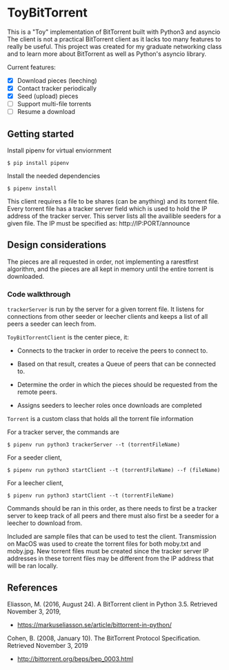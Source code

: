 # ToyBitTorrent

This is a "Toy" implementation of BitTorrent built with Python3 and asyncio
The client is not a practical BitTorrent client as it lacks too many
features to really be useful. This project was created for my graduate
networking class and to learn more about BitTorrent as well as Python's asyncio library.

Current features:

- [x] Download pieces (leeching)
- [x] Contact tracker periodically
- [X] Seed (upload) pieces
- [ ] Support multi-file torrents
- [ ] Resume a download

## Getting started

Install pipenv for virtual enviornment

    $ pip install pipenv

Install the needed dependencies

    $ pipenv install

This client requires a file to be shares (can be anything) and its 
torrent file. Every torrent file has a tracker server field which is 
used to hold the IP address of the tracker server. This server lists 
all the availible seeders for a given file. The IP must be specified
as: http://IP:PORT/announce

## Design considerations

The pieces are all requested in order, not implementing 
a rarestfirst algorithm, and the pieces are all kept in memory until 
the entire torrent is downloaded.

### Code walkthrough

`trackerServer` is run by the server for a given torrent file. It listens
for connections from other seeder or leecher clients and keeps a list of 
all peers a seeder can leech from. 

`ToyBitTorrentClient` is the center piece, it:

* Connects to the tracker in order to receive the peers to connect to.

* Based on that result, creates a Queue of peers that can be connected
  to.

* Determine the order in which the pieces should be requested from the
  remote peers.

* Assigns seeders to leecher roles once downloads are completed

`Torrent` is a custom class that holds all the torrent file information

For a tracker server, the commands are

    $ pipenv run python3 trackerServer --t (torrentFileName)

For a seeder client,

    $ pipenv run python3 startClient --t (torrentFileName) --f (fileName)

For a leecher client,

    $ pipenv run python3 startClient --t (torrentFileName)

Commands should be ran in this order, as there needs to first be a tracker server
to keep track of all peers and there must also first be a seeder for a leecher to
download from.

Included are sample files that can be used to test the client. Transmission on MacOS
was used to create the torrent files for both moby.txt and moby.jpg. New torrent files
must be created since the tracker server IP addresses in these torrent files may be different from 
the IP address that will be ran locally.

## References

Eliasson, M. (2016, August 24). A BitTorrent client in Python 3.5. Retrieved November 3, 2019, 
* https://markuseliasson.se/article/bittorrent-in-python/

Cohen, B. (2008, January 10). The BitTorrent Protocol Specification. Retrieved November 3, 2019
* http://bittorrent.org/beps/bep_0003.html